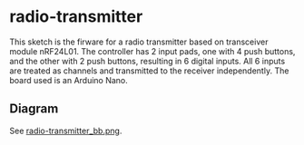 # radio-transmitter

This sketch is the firware for a radio transmitter based on transceiver module nRF24L01. The controller has 2 input pads, one with 4 push buttons, and the other with 2 push buttons, resulting in 6 digital inputs. All 6 inputs are treated as channels and transmitted to the receiver independently. The board used is an Arduino Nano.

## Diagram 

See [radio-transmitter_bb.png](radio-transmitter_bb.png).
